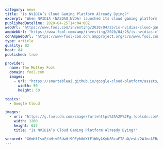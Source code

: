 ```yaml
---
category: news
title: "Is NVIDIA’s Cloud Gaming Platform Already Dying?"
excerpt: "When NVIDIA (NASDAQ:NVDA) launched its cloud gaming platform GeForce Now in February, it seemed poised to disrupt the nascent market. Unlike Alphabet's (NASDAQ:GOOG) (NASDAQ:GOOGL) Google Stadia, which required gamers to repurchase games they already owned, GeForce Now allowed gamers to stream those owned games without an additional purchase."
publishedDateTime: 2020-04-25T14:04:00Z
webUrl: "https://www.fool.com/investing/2020/04/25/is-nvidias-cloud-gaming-platform-already-dying.aspx"
ampWebUrl: "https://www.fool.com/amp/investing/2020/04/25/is-nvidias-cloud-gaming-platform-already-dying.aspx"
cdnAmpWebUrl: "https://www-fool-com.cdn.ampproject.org/c/s/www.fool.com/amp/investing/2020/04/25/is-nvidias-cloud-gaming-platform-already-dying.aspx"
type: article
quality: 82
heat: 84
published: true

provider:
  name: The Motley Fool
  domain: fool.com
  images:
    - url: "https://smartableai.github.io/google-cloud-platform/assets/images/organizations/fool.com-50x50.jpg"
      width: 50
      height: 50

topics:
  - Google Cloud

images:
  - url: "https://g.foolcdn.com/image/?url=https%3A%2F%2Fg.foolcdn.com%2Feditorial%2Fimages%2F569248%2Fgeforce-now-key-visual-1280x680.jpg&w=1200&op=resize"
    width: 1200
    height: 637
    title: "Is NVIDIA’s Cloud Gaming Platform Already Dying?"

secured: "X6mHfIsxP/oMivS6UwHi9OEyh0dXfF1WNyAKyK8RcaET8uO/evU/2WJneAEB4aK2uxpA0inbw0uG93p4Nc3DUzawFhRw6QAY/stSNIxnzGfu5w2lPoeoe0y29V/FOFdyqJ0pCnG1LEwkDVSI0So4TDnGH/iJgIhlYO+zGMkvUgo2uIvjNYcAo/I0npMRAwp29MFa8YMx6ag2nqJe+xB0stZiuR5nr+TPSDNS+2f2et5zTU2dItss1Cvp7aQkfW6s89BKrSw1OpZDVuc214VvUu8RB9klD/nOGMKhmLkUWlv2lLb/zRkhU4bDWbI+83o+pE0EZKwPGBAtuu0e+JacdYqEM3QpaX5Ag9hxDUhf95If9MY2vSR6QTnEKeIiLv3DaPImMbO7r8rJVtup+azZjcWoLTMtswLyWE6ZXF2KkCJ6J5Wti+zZT9CkEasPIJZ+iI1spKnu94+h2VraHbUg52EpvcvLwte0q1+X+faV7Y0=;jDw1PqCbnovrXgHOLMu6Dw=="
---
```


